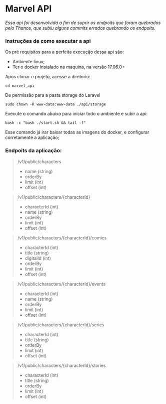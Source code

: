 # Marvel API

_Essa api foi desenvolvida a fim de suprir os endpoits que foram quebrados pelo Thanos, que subiu alguns commits errados quebrando os endpoits._

### Instruções de como executar a api

Os pré requisitos para a perfeita execução dessa api são:
 * Ambiente linux;
 * Ter o docker instalado na maquina, na versão 17.06.0+

Apos clonar o projeto, acesse a diretorio:

`cd marvel_api`

De permissão para a pasta storage do Laravel

`sudo chown -R www-data:www-data ./api/storage`

Execute o comando abaixo para iniciar todo o ambiente e subir a api:

`bash -c "bash ./start.sh && tail -f"`

Esse comando já irar baixar todas as imagens do docker, e configurar corretamente a aplicação;

### Endpoits da aplicação:

> /v1/public/characters
> * name (string)
> * orderBy 
> * limit (int)
> * offset (int)

> /v1/public/characters/{characterId}
> * characterId (int)
> * name (string)
> * orderBy 
> * limit (int)
> * offset (int)

> /v1/public/characters/{characterId}/comics
> * characterId (int)
> * title (string)
> * digitalId (int)
> * orderBy 
> * limit (int)
> * offset (int)

> /v1/public/characters/{characterId}/events
> * characterId (int)
> * name (string)
> * orderBy 
> * limit (int)
> * offset (int)

> /v1/public/characters/{characterId}/series
> * characterId (int)
> * title (string)
> * orderBy 
> * limit (int)
> * offset (int)

> /v1/public/characters/{characterId}/stories
> * characterId (int)
> * title (string)
> * orderBy 
> * limit (int)
> * offset (int)
